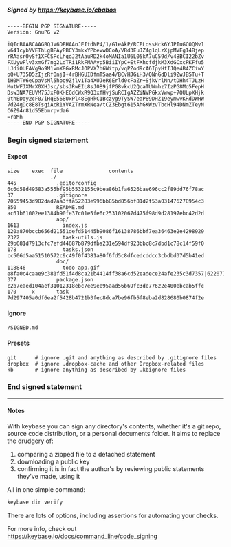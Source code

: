 ##### Signed by https://keybase.io/cbabos
```
-----BEGIN PGP SIGNATURE-----
Version: GnuPG v2

iQIcBAABCAAGBQJV6DEHAAoJEItdNP4/1/G1eAkP/RCPLossHck6YJPIuGCOQMv1
v641cybVVEThLgBPAyPBCY3mkxYPbevwDCoA/VBd3EuJZ4g1qLzXjpMVEg14Bjep
rRAasr0ySf1XFCSPcLhgoJ2tAauRD2k4oMANIa1U6L05kA7uC59d/v4BBCI22bZv
FXUywFlv3xmGf7ng2LdTRi1RkFMAAyp5BiiIYpC+EtFXhcfdjkM3XdGCxcPKFfu5
LJdi0UEAVg9o9M1vmX8GxRMcJOPVX7h6Witp/vqPZod9cA6IpyHfIJQe4B4ZCiwY
oQ+U735D5zIjzRfOnjI+4rBHGUIDfmTSaa4/BCvHJGiH3/QNnGdDli9ZwJBSTu+T
iH0MTW6eCpaVsMl5hoo9Zjlv1Ta4XUJeR6Erld0cFaZr+SjkVrlNn/tDHh4TJLzH
MutWFJXMrX0XHJsc/sbsJRwEIL8sJ0B9jfPG8vkcU2QcaTUWmhz7IzPG8Mo5FepH
Dsw3NA7EUVM75JxF0KHECdCWxR9Q3xfHvjSuRCIgAZZiNVPGkxVwwp+7QULpXHjk
0thEDqy2cF0/iHqE568UxPl48EgHkC1Bczyg9TySW7eaP89DHZ19eymwvKRdDWHW
7d24gDc8E8TsgiAcR1YVAZTrmXRNea/tCZ3Ebgt615AhGKWzvTbcHl94DNmZTeyN
C6Z94r81d55Ebmrpvda6
=raMh
-----END PGP SIGNATURE-----

```

<!-- END SIGNATURES -->

### Begin signed statement 

#### Expect

```
size    exec  file               contents                                                                                                                         
              ./                                                                                                                                                  
445             .editorconfig    6c6d58d49583a555bf95b5532155c9bea86b1fa6526bae696cc2f89dd76f78ac                                                                 
37              .gitignore       70559453d982dad7aa3ffa52283e996bb85bd856bf81d2f53a031476278954c3                                                                 
850             README.md        ac61b61002ee1384b90fe37c01e5fe6c253102067d475f98d9d28197ebc42d2d                                                                 
                app/                                                                                                                                              
1613              index.js       120a870bccb656d21551defd51445b9086f16138786bbf7ea36463e2e4298929                                                                 
2322              task-utils.js  29b681d7913cfc7efd44687b879dfba231e594df923bbc8c7dbd1c78c14f59f0                                                                 
178               tasks.json     cc506d5aa51510572c9c49f0f4381a80f6fd5c8dfcedcddcc3cbdbd37d5b41ed                                                                 
                doc/                                                                                                                                              
118846            todo-app.gif   e8fa0c4caae9c381fd51f4d8ca21b4414ff38a6cd52eadece24afe235c3d7357|622077826fcdc8015dbe4dcd6a837607b22abdebffefd79f5b668fb5ce21fd6f
377             package.json     c2b7eaed104aef31012318ebc7ee9ee95aad56b69fc3de77622e400ebcab5ffc                                                                 
170     x       task             7d297405a0df6ea2f5428b4721b3fec8dca7be96fb5f8eba2d828680b0874f2e                                                                 
```

#### Ignore

```
/SIGNED.md
```

#### Presets

```
git      # ignore .git and anything as described by .gitignore files
dropbox  # ignore .dropbox-cache and other Dropbox-related files    
kb       # ignore anything as described by .kbignore files          
```

<!-- summarize version = 0.0.9 -->

### End signed statement

<hr>

#### Notes

With keybase you can sign any directory's contents, whether it's a git repo,
source code distribution, or a personal documents folder. It aims to replace the drudgery of:

  1. comparing a zipped file to a detached statement
  2. downloading a public key
  3. confirming it is in fact the author's by reviewing public statements they've made, using it

All in one simple command:

```bash
keybase dir verify
```

There are lots of options, including assertions for automating your checks.

For more info, check out https://keybase.io/docs/command_line/code_signing